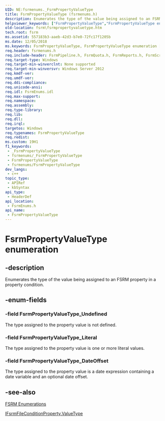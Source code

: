 ```yaml
---
UID: NE:fsrmenums._FsrmPropertyValueType
title: FsrmPropertyValueType (fsrmenums.h)
description: Enumerates the type of the value being assigned to an FSRM property in a property condition.
helpviewer_keywords: ["FsrmPropertyValueType","FsrmPropertyValueType enumeration [File Server Resource Manager]","FsrmPropertyValueType_DateOffset","FsrmPropertyValueType_Literal","FsrmPropertyValueType_Undefined","fs.fsrmpropertyvaluetype","fsrm.fsrmpropertyvaluetype","fsrmenums/FsrmPropertyValueType","fsrmenums/FsrmPropertyValueType_DateOffset","fsrmenums/FsrmPropertyValueType_Literal","fsrmenums/FsrmPropertyValueType_Undefined"]
old-location: fsrm\fsrmpropertyvaluetype.htm
tech.root: fsrm
ms.assetid: 557183b3-aaeb-42d3-b7e0-72fc17f1205b
ms.date: 12/05/2018
ms.keywords: FsrmPropertyValueType, FsrmPropertyValueType enumeration [File Server Resource Manager], FsrmPropertyValueType_DateOffset, FsrmPropertyValueType_Literal, FsrmPropertyValueType_Undefined, fs.fsrmpropertyvaluetype, fsrm.fsrmpropertyvaluetype, fsrmenums/FsrmPropertyValueType, fsrmenums/FsrmPropertyValueType_DateOffset, fsrmenums/FsrmPropertyValueType_Literal, fsrmenums/FsrmPropertyValueType_Undefined
req.header: fsrmenums.h
req.include-header: FsrmPipeline.h, FsrmQuota.h, FsrmReports.h, FsrmScreen.h
req.target-type: Windows
req.target-min-winverclnt: None supported
req.target-min-winversvr: Windows Server 2012
req.kmdf-ver: 
req.umdf-ver: 
req.ddi-compliance: 
req.unicode-ansi: 
req.idl: FsrmEnums.idl
req.max-support: 
req.namespace: 
req.assembly: 
req.type-library: 
req.lib: 
req.dll: 
req.irql: 
targetos: Windows
req.typenames: FsrmPropertyValueType
req.redist: 
ms.custom: 19H1
f1_keywords:
 - _FsrmPropertyValueType
 - fsrmenums/_FsrmPropertyValueType
 - FsrmPropertyValueType
 - fsrmenums/FsrmPropertyValueType
dev_langs:
 - c++
topic_type:
 - APIRef
 - kbSyntax
api_type:
 - HeaderDef
api_location:
 - FsrmEnums.h
api_name:
 - FsrmPropertyValueType
---
```


# FsrmPropertyValueType enumeration


## -description

Enumerates the type of the value being assigned to an FSRM property in a property 
    condition.

## -enum-fields

### -field FsrmPropertyValueType_Undefined

The type assigned to the property value is not defined.

### -field FsrmPropertyValueType_Literal

The type assigned to the property value is one or more literal values.

### -field FsrmPropertyValueType_DateOffset

The type assigned to the property value is a date expression containing a date variable and an optional 
      date offset.

## -see-also

<a href="https://docs.microsoft.com/previous-versions/windows/desktop/fsrm/fsrm-enumerations">FSRM Enumerations</a>



<a href="https://docs.microsoft.com/previous-versions/windows/desktop/api/fsrmreports/nf-fsrmreports-ifsrmfileconditionproperty-get_valuetype">IFsrmFileConditionProperty.ValueType</a>

